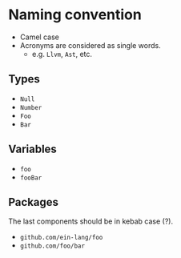 # Naming convention

- Camel case
- Acronyms are considered as single words.
  - e.g. `Llvm`, `Ast`, etc.

## Types

- `Null`
- `Number`
- `Foo`
- `Bar`

## Variables

- `foo`
- `fooBar`

## Packages

The last components should be in kebab case (?).

- `github.com/ein-lang/foo`
- `github.com/foo/bar`
